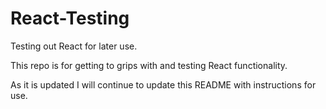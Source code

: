 # React-Testing
Testing out React for later use.


This repo is for getting to grips with and testing React functionality.

As it is updated I will continue to update this README with instructions for use.
